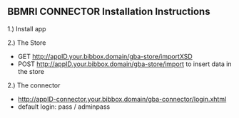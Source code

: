 ## BBMRI CONNECTOR Installation Instructions

1.) Install app 

2.) The Store 

* GET http://appID.your.bibbox.domain/gba-store/importXSD 
* POST http://appID.your.bibbox.domain/gba-store/import to insert data in the store

2.) The connector

* http://appID-connector.your.bibbox.domain/gba-connector/login.xhtml
* default login: pass / adminpass

